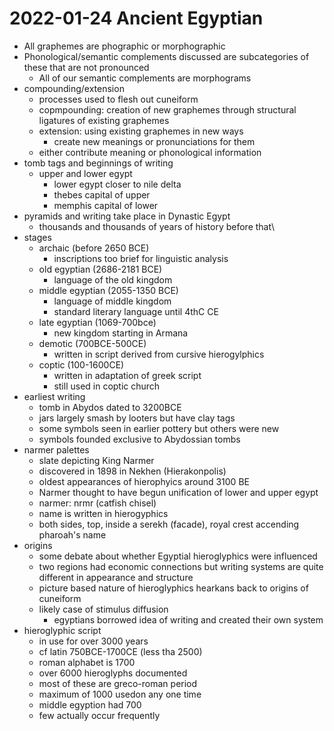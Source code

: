 # 2022-01-24 Ancient Egyptian

* All graphemes are phographic or morphographic
* Phonological/semantic complements discussed are subcategories of these that are not pronounced
  * All of our semantic complements are morphograms
* compounding/extension
  * processes used to flesh out cuneiform
  * copmpounding: creation of new graphemes through structural ligatures of existing graphemes
  * extension: using existing graphemes in new ways
    * create new meanings or pronunciations for them
  * either contribute meaning or phonological information
* tomb tags and beginnings of writing
  * upper and lower egypt
    * lower egypt closer to nile delta
    * thebes capital of upper
    * memphis capital of lower
* pyramids and writing take place in Dynastic Egypt
  * thousands and thousands of years of history before that\
* stages
  * archaic (before 2650 BCE)
    * inscriptions too brief for linguistic analysis
  * old egyptian (2686-2181 BCE)
    * language of the old kingdom
  * middle egyptian (2055-1350 BCE)
    * language of middle kingdom
    * standard literary language until 4thC CE
  * late egyptian (1069-700bce)
    * new kingdom starting in Armana
  * demotic (700BCE-500CE)
    * written in script derived from cursive hierogylphics
  * coptic (100-1600CE)
    * written in adaptation of greek script
    * still used in coptic church
* earliest writing
  * tomb in Abydos dated to 3200BCE
  * jars largely smash by looters but have clay tags
  * some symbols seen in earlier pottery but others were new
  * symbols founded exclusive to Abydossian tombs
* narmer palettes
  * slate depicting King Narmer
  * discovered in 1898 in Nekhen (Hierakonpolis)
  * oldest appearances of hierophyics around 3100 BE
  * Narmer thought to have begun unification of lower and upper egypt
  * narmer: nrmr (catfish chisel)
  * name is written in hierogyphics
  * both sides, top, inside a serekh (facade), royal crest accending pharoah's name
* origins
  * some debate about whether Egyptial hieroglyphics were influenced
  * two regions had economic connections but writing systems are quite different in appearance and structure
  * picture based nature of hieroglyphics hearkans back to origins of cuneiform 
  * likely case of stimulus diffusion
    * egyptians borrowed idea of writing and created their own system
* hieroglyphic script
  * in use for over 3000 years
  * cf latin 750BCE-1700CE (less tha 2500)
  * roman alphabet is 1700
  * over 6000 hieroglyphs documented
  * most of these are greco-roman period
  * maximum of 1000 usedon any one time
  * middle egyption had 700
  * few actually occur frequently
  